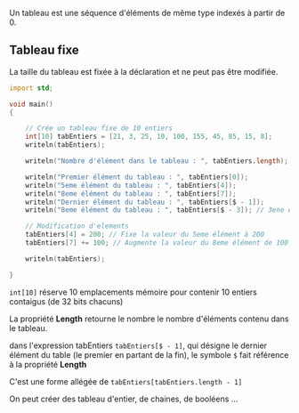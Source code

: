 Un tableau est une séquence d'éléments de même type indexés à partir de 0.

## Tableau fixe

La taille du tableau est fixée à la déclaration et ne peut pas être modifiée. 

```D
import std;

void main()
{

    // Crée un tableau fixe de 10 entiers
    int[10] tabEntiers = [21, 3, 25, 10, 100, 155, 45, 85, 15, 8];
    writeln(tabEntiers);

    writeln("Nombre d'élément dans le tableau : ", tabEntiers.length);

    writeln("Premier élément du tableau : ", tabEntiers[0]);
    writeln("5eme élément du tableau : ", tabEntiers[4]);
    writeln("8eme élément du tableau : ", tabEntiers[7]);
    writeln("Dernier élément du tableau : ", tabEntiers[$ - 1]);
    writeln("8eme élément du tableau : ", tabEntiers[$ - 3]); // 3ene en partant de la fin

    // Modification d'elements
    tabEntiers[4] = 200; // Fixe la valeur du 5eme élément à 200
    tabEntiers[7] += 100; // Augmente la valeur du 8eme élément de 100

    writeln(tabEntiers);

}
```

 `int[10]` réserve 10 emplacements mémoire pour contenir 10 entiers contaigus (de 32 bits chacuns)
 
 La propriété **Length** retourne le nombre le nombre d'éléments contenu dans le tableau. 
 
 dans l'expression tabEntiers `tabEntiers[$ - 1]`, qui désigne le dernier élément du table (le premier en partant de la fin),  le symbole `$` fait référence à la propriété **Length**
 
 C'est une forme allégée de  `tabEntiers[tabEntiers.length - 1]`
 
 On peut créer des tableau d'entier, de chaines, de booléens ... 